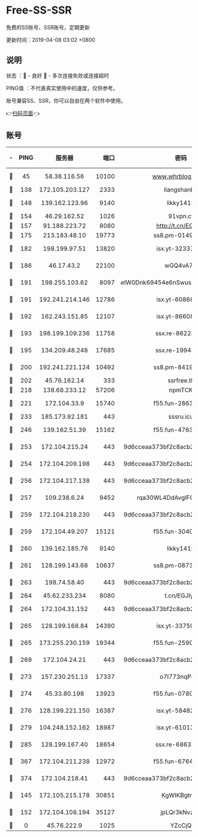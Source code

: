 # Free-SS-SSR

免费的SS账号、SSR账号，定期更新

更新时间：2019-04-08 03:02 +0800

## 说明

状态     ：🙂 - 良好 🙁 - 多次连接失败或连接超时

PING值   ：不代表真实使用中的速度，仅供参考。

账号兼容SS、SSR，你可以自由在两个软件中使用。

👉[扫码页面](https://liesauer.github.io/Free-SS-SSR/)👈

## 账号

|-|PING|服务器|端口|密码|加密方式|区域|
|:----:|:----:|:-----:|-----:|:----:|:----:|:----:|
|🙂|45|58.38.116.56|10100|www.whrblog.online|aes-256-cfb|CN|
|🙂|138|172.105.203.127|2333|liangshanbo|chacha20|JP|
|🙂|148|139.162.123.96|9140|likky1415|aes-256-cfb|JP|
|🙂|154|46.29.162.52|1026|91vpn.cf|rc4-md5|RU|
|🙂|157|91.188.223.72|8080|http://t.cn/EGJIyrl|rc4-md5|RU|
|🙂|175|213.183.48.10|19773|ss8.pm-01498489|rc4-md5|RU|
|🙂|182|198.199.97.51|13820|isx.yt-32337779|aes-256-cfb|US|
|🙂|186|46.17.43.2|22100|wGQ4vA7D|aes-256-gcm|RU|
|🙂|191|198.255.103.62|8097|eIW0Dnk69454e6nSwuspv9DmS201tQ0D|aes-256-cfb|US|
|🙂|191|192.241.214.146|12786|isx.yt-60868066|aes-256-cfb|US|
|🙂|192|162.243.151.85|12107|isx.yt-86608060|aes-256-cfb|US|
|🙂|193|198.199.109.236|11758|ssx.re-86228832|aes-256-cfb|US|
|🙂|195|134.209.48.248|17685|ssx.re-19943487|aes-256-cfb|US|
|🙂|200|192.241.221.124|10492|ss8.pm-84199449|aes-256-cfb|US|
|🙂|202|45.76.162.14|333|ssrfree.tk|rc4|SG|
|🙂|218|138.68.233.12|57206|npmTCK|rc4-md5|US|
|🙂|221|172.104.33.9|15740|f55.fun-28636194|aes-256-cfb|SG|
|🙂|233|185.173.92.181|443|sssru.icu|rc4-md5|RU|
|🙂|246|139.162.51.39|15162|f55.fun-47639032|aes-256-cfb|SG|
|🙂|253|172.104.215.24|443|9d6cceaa373bf2c8acb22e60b6a58be6|aes-256-cfb|US|
|🙂|254|172.104.209.198|443|9d6cceaa373bf2c8acb22e60b6a58be6|aes-256-cfb|US|
|🙂|256|172.104.217.138|443|9d6cceaa373bf2c8acb22e60b6a58be6|aes-256-cfb|US|
|🙂|257|109.238.6.24|9452|rqa30WL4DdAvgIFG6Fs3znzTa|aes-256-cfb|FR|
|🙂|259|172.104.218.230|443|9d6cceaa373bf2c8acb22e60b6a58be6|aes-256-cfb|US|
|🙂|259|172.104.49.207|15121|f55.fun-30401245|aes-256-cfb|SG|
|🙂|260|139.162.185.76|9140|likky1415|aes-256-cfb|DE|
|🙂|261|128.199.143.68|10637|ss8.pm-08735553|aes-256-cfb|SG|
|🙂|263|198.74.58.40|443|9d6cceaa373bf2c8acb22e60b6a58be6|aes-256-cfb|US|
|🙂|264|45.62.233.234|8080|t.cn/EGJIyrl|rc4-md5|CA|
|🙂|264|172.104.31.152|443|9d6cceaa373bf2c8acb22e60b6a58be6|aes-256-cfb|US|
|🙂|265|128.199.168.84|14390|isx.yt-33750063|aes-256-cfb|SG|
|🙂|265|173.255.230.159|19344|f55.fun-25906913|aes-256-cfb|US|
|🙂|269|172.104.24.21|443|9d6cceaa373bf2c8acb22e60b6a58be6|aes-256-cfb|US|
|🙂|273|157.230.251.13|17337|o7I773nqP8ug|aes-256-cfb|SG|
|🙂|274|45.33.80.198|13923|f55.fun-07807805|aes-256-cfb|US|
|🙂|276|128.199.221.150|16387|isx.yt-58482391|aes-256-cfb|SG|
|🙂|279|104.248.152.162|18987|isx.yt-61013935|aes-256-cfb|SG|
|🙂|285|128.199.167.40|18654|ssx.re-68632684|aes-256-cfb|SG|
|🙂|367|172.104.211.238|12972|f55.fun-67642887|aes-256-cfb|US|
|🙂|374|172.104.218.41|443|9d6cceaa373bf2c8acb22e60b6a58be6|aes-256-cfb|US|
|🙂|145|172.105.215.178|30851|KgWIKBgtrjzT|aes-256-cfb|JP|
|🙂|152|172.104.108.194|35127|jpLQr3kNvzJG|aes-256-cfb|JP|
|🙁|0|45.76.222.9|1025|YZcCjQ|rc4-md5|JP|
